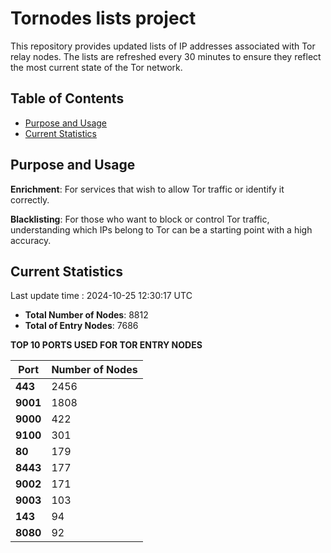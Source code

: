# Tornodes lists project

This repository provides updated lists of IP addresses associated with Tor relay nodes. The lists are refreshed every 30 minutes to ensure they reflect the most current state of the Tor network.

## Table of Contents

- [Purpose and Usage](#purpose-and-usage)
- [Current Statistics](#current-statistics)


## Purpose and Usage

**Enrichment**: For services that wish to allow Tor traffic or identify it correctly.

**Blacklisting**: For those who want to block or control Tor traffic, understanding which IPs belong to Tor can be a starting point with a high accuracy.

## Current Statistics

Last update time : 2024-10-25 12:30:17 UTC

- **Total Number of Nodes**: 8812
- **Total of Entry Nodes**: 7686

**TOP 10 PORTS USED FOR TOR ENTRY NODES**

| **Port** | **Number of Nodes** |
|------|-----------------|
| **443**   | 2456  |
| **9001**   | 1808  |
| **9000**   | 422  |
| **9100**   | 301  |
| **80**   | 179  |
| **8443**   | 177  |
| **9002**   | 171  |
| **9003**   | 103  |
| **143**   | 94  |
| **8080**   | 92  |

